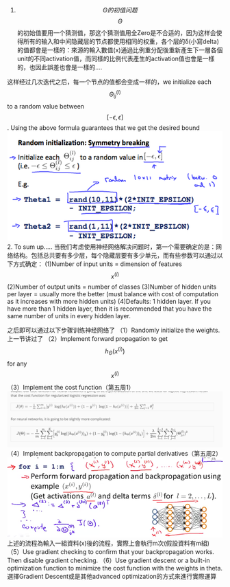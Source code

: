 1. $$\Theta 的初值问题$$
$$\Theta$$的初始值要用一个猜测值，那这个猜测值用全Zero是不合适的，因为这样会使得所有的输入和中间隐藏层的节点都使用相同的权重，各个层的δ(小寫delta)的值都會是一樣的：來源的輸入數值(x)通過比例重分配後重新產生下一層各個unit的不同activation值，而同樣的比例代表產生的activation值也會是一樣的，也因此誤差也會是一樣的....

这样经过几次迭代之后，每一个节点的值都会变成一样的，we initialize each $$\Theta^{(l)}_{ij}$$ to a random value between $$[-\epsilon,\epsilon]$$. Using the above formula guarantees that we get the desired bound
![](/机器学习/images/44.png)
2. To sum up.....
当我们考虑使用神经网络解决问题时，第一个需要确定的是：网络结构。包括总共要有多少层，每个隐藏层要有多少单元，而有些参数可以通过以下方式确定：
 (1)Number of input units = dimension of features $$x^{(i)}$$ 
 (2)Number of output units = number of classes
 (3)Number of hidden units per layer = usually more the better (must balance with cost of computation as it increases with more hidden units)
 (4)Defaults: 1 hidden layer. If you have more than 1 hidden layer, then it is recommended that you have the same number of units in every hidden layer.
 
 之后即可以通过以下步骤训练神经网络了
  （1）Randomly initialize the weights.上一节讲过了
  （2）Implement forward propagation to get $$h_\Theta(x^{(i)})$$ for any $$x^{(i)}$$
  （3）Implement the cost function（第五周1）
  ![](/机器学习/images/34.png)
  （4）Implement backpropagation to compute partial derivatives（第五周2）
  ![](/assets/45.png)
  上述的流程為輸入一組資料(x)後的流程，實際上會執行m次(假設資料有m組)
  （5）Use gradient checking to confirm that your backpropagation works. Then disable gradient checking.
  （6）Use gradient descent or a built-in optimization function to minimize the cost function with the weights in theta.  選擇Gradient Descent或是其他advanced optimization的方式來進行實際運算
  